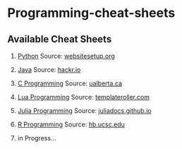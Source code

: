 # Programming-cheat-sheets


## Available Cheat Sheets
1. <a href="Cheat-Sheets/Python-Cheat-Sheet.pdf">Python</a> 
Source: <a href="https://websitesetup.org/python-cheat-sheet/">websitesetup.org</a>

2. <a href="Cheat-Sheets/Java-Cheat-Sheet.pdf">Java</a> 
Source: <a href="https://hackr.io/blog/java-cheat-sheet">hackr.io</a>

3. <a href="Cheat-Sheets/C-Cheat-Sheet.pdf">C Programming</a> 
Source: <a href="https://sites.ualberta.ca/~ygu/courses/geoph624/codes/C.CheatSheet.pdft">ualberta.ca</a>

4. <a href="Cheat-Sheets/Lua-Cheat-Sheet.pdf">Lua Programming</a> 
Source: <a href="https://www.templateroller.com/template/615181/the-lua-language-v5-1-cheat-sheet.html">templateroller.com</a>

5. <a href="Cheat-Sheets/Julia-cheat-sheet.pdf">Julia Programming</a> 
Source: <a href="https://juliadocs.github.io/Julia-Cheat-Sheet/">juliadocs.github.io</a>

6. <a href="Cheat-Sheets/R-cheat-sheet.pdf">R Programming</a> 
Source: <a href="https://www.hb.ucsc.edu/wp-content/uploads/2017/09/advancedR.pdf">hb.ucsc.edu</a>

7. in Progress...


